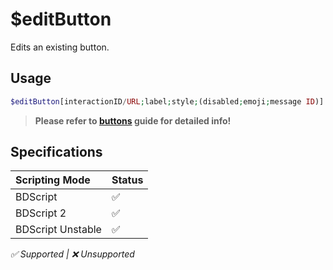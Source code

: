 # $editButton
Edits an existing button.

## Usage
```php
$editButton[interactionID/URL;label;style;(disabled;emoji;message ID)]
```

> **Please refer to [buttons](/src/guides/buttons.md) guide for detailed info!**

## Specifications
| Scripting Mode | Status
| :---- | :---- |
| BDScript | ✅ |
| BDScript 2 | ✅ |
| BDScript Unstable | ✅ |

*✅ Supported | ❌ Unsupported*